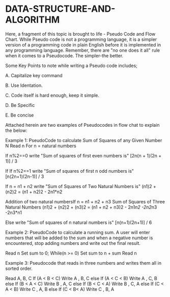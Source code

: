 # DATA-STRUCTURE-AND-ALGORITHM
Here, a fragment of this topic is brought to life - Pseudo Code and Flow Chart.
While Pseudo code is not a programming language, 
it is a simpler version of a programming code in plain English before it is implemented in any programming language.
Remember, there are "no one does it all" rule when it comes to a Pseudocode.
The simpler-the better.

Some Key Points to note while writing a Pseudo code includes;

A. Capitalize key command

B. Use Identation.

C. Code itself is hard enough, keep it simple.

D. Be Specific

E. Be concise


Attached herein are two examples of Pseudocodes in flow chat to explain the below:

Example 1: PseudoCode to calculate Sum of Squares of any Given Number N
Read n
For n = natural numbers

If n%2==0
write "Sum of squares of first even numbers is"	
[2n(n + 1)(2n + 1)] / 3

If If n%2==1
write "Sum of squares of first n odd numbers is"	
[n(2n+1)(2n-1)] / 3

If n = n1 + n2
write "Sum of Squares of Two Natural Numbers is"
(n1)2 + (n2)2 = (n1 + n2)2 - 2n1*n2

Addition of two natural numbersIf n = n1 + n2 + n3
Sum of Squares of Three Natural Numbers
(n1)2 + (n2)2 + (n3)2 = (n1 + n2 + n3)2 - 2n1*n2 -2n2*n3 -2n3*n1

Else 
write "Sum of squares of n natural numbers is"
[n(n+1)(2n+1)] / 6


Example 2: PseudoCode to  calculate a running sum. A user will enter numbers that will be added to the
sum and when a negative number is encountered, stop adding numbers and write out the final result.

Read n
Set sum to 0;
While(n >= 0)
Set sum to n + sum
Read n


Example 3: Pseudocode that reads in three numbers and writes them all in sorted order.

Read A, B, C
If (A < B < C)
 Write A , B, C
else If (A < C < B)
 Write A , C, B
else If (B < A < C)
 Write B , A, C
else If (B < C < A)
 Write B , C, A
else If (C < A < B)
 Write C , A, B
else If (C < B< A)
 Write C , B, A
